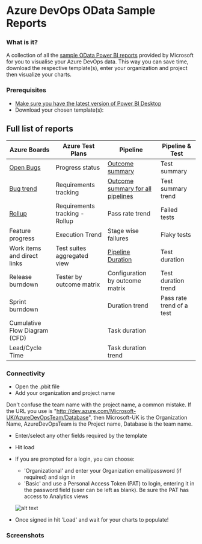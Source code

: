 # Azure DevOps OData Sample Reports
### What is it?
A collection of all the [sample OData Power BI reports](https://docs.microsoft.com/en-us/azure/devops/report/powerbi/sample-odata-overview?view=azure-devops) provided by Microsoft for you to visualise your Azure DevOps data. This way you can save time, download the respective template(s), enter your organization and project then visualize your charts. 

### Prerequisites
* [Make sure you have the latest version of Power BI Desktop](https://aka.ms/pbiSingleInstaller)
* Download your chosen template(s):

## Full list of reports

| Azure Boards  | Azure Test Plans | Pipeline  | Pipeline & Test |
| ------------- | ------------- | ------------- | ------------- |
| [Open Bugs](https://github.com/nbrown02/AzureDevOps-OData-SampleReports/raw/main/Azure%20Boards%20-%20OData%20Reports/Open%20Bugs.pbit) | Progress status | [Outcome summary](https://github.com/nbrown02/AzureDevOps-OData-SampleReports/raw/main/Azure%20Pipelines%20-%20OData%20Reports/Pipeline%20Outcome%20Summary.pbit) | Test summary |
| [Bug trend](https://github.com/nbrown02/AzureDevOps-OData-SampleReports/raw/main/Azure%20Boards%20-%20OData%20Reports/Bug%20Trend.pbit) | Requirements tracking  | [Outcome summary for all pipelines](https://github.com/nbrown02/AzureDevOps-OData-SampleReports/raw/main/Azure%20Pipelines%20-%20OData%20Reports/Pipeline%20Outcome%20Summary%20-%20All%20Pipelines.pbit) | Test summary trend |
| [Rollup](https://github.com/nbrown02/AzureDevOps-OData-SampleReports/raw/main/Azure%20Boards%20-%20OData%20Reports/Rollup.pbit)  | Requirements tracking - Rollup | Pass rate trend | Failed tests |
| Feature progress  | Execution Trend  | Stage wise failures | Flaky tests |
| Work items and direct links  | Test suites aggregated view  | [Pipeline Duration](https://github.com/nbrown02/AzureDevOps-OData-SampleReports/raw/main/Azure%20Pipelines%20-%20OData%20Reports/Pipeline%20Duration.pbit) | Test duration |
| Release burndown  | Tester by outcome matrix  | Configuration by outcome matrix | Test duration trend |
| Sprint burndown  |   | Duration trend | Pass rate trend of a test |
| Cumulative Flow Diagram (CFD)  |   | Task duration |  |
| Lead/Cycle Time  |   | Task duration trend |  |

### Connectivity
* Open the .pbit file
* Add your organization and project name

Don't confuse the team name with the project name, a common mistake. If the URL you use is "http://dev.azure.com/Microsoft-UK/AzureDevOpsTeam/Database", then Microsoft-UK is the Organization Name, AzureDevOpsTeam is the Project name, Database is the team name.

* Enter/select any other fields required by the template
* Hit load 
* If you are prompted for a login, you can choose:
  - 'Organizational' and enter your Organization email/password (if required) and sign in
  - 'Basic' and use a Personal Access Token (PAT) to login, entering it in the password field (user can be left as blank). Be sure the PAT has access to Analytics views

  ![alt text](https://docs.microsoft.com/en-us/azure/devops/report/powerbi/media/authentication-7.png?view=azure-devops)

* Once signed in hit 'Load' and wait for your charts to populate!

### Screenshots

